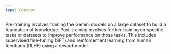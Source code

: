 ```yaml
---
type: Concept
---
```


Pre-training involves training the Gemini models on a large dataset to build a foundation of knowledge. Post-training involves further training on specific tasks or datasets to improve performance on those tasks. This includes supervised fine-tuning (SFT) and reinforcement learning from human feedback (RLHF) using a reward model.